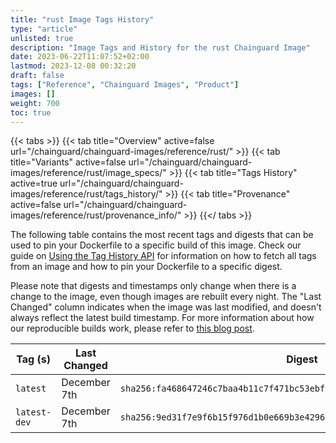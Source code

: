 ```yaml
---
title: "rust Image Tags History"
type: "article"
unlisted: true
description: "Image Tags and History for the rust Chainguard Image"
date: 2023-06-22T11:07:52+02:00
lastmod: 2023-12-08 00:32:20
draft: false
tags: ["Reference", "Chainguard Images", "Product"]
images: []
weight: 700
toc: true
---
```


{{< tabs >}}
{{< tab title="Overview" active=false url="/chainguard/chainguard-images/reference/rust/" >}}
{{< tab title="Variants" active=false url="/chainguard/chainguard-images/reference/rust/image_specs/" >}}
{{< tab title="Tags History" active=true url="/chainguard/chainguard-images/reference/rust/tags_history/" >}}
{{< tab title="Provenance" active=false url="/chainguard/chainguard-images/reference/rust/provenance_info/" >}}
{{</ tabs >}}

The following table contains the most recent tags and digests that can be used to pin your Dockerfile to a specific build of this image. Check our guide on [Using the Tag History API](/chainguard/chainguard-images/using-the-tag-history-api/) for information on how to fetch all tags from an image and how to pin your Dockerfile to a specific digest.

Please note that digests and timestamps only change when there is a change to the image, even though images are rebuilt every night. The "Last Changed" column indicates when the image was last modified, and doesn't always reflect the latest build timestamp. For more information about how our reproducible builds work, please refer to [this blog post](https://www.chainguard.dev/unchained/reproducing-chainguards-reproducible-image-builds).

| Tag (s)       | Last Changed | Digest                                                                    |
|---------------|--------------|---------------------------------------------------------------------------|
|  `latest`     | December 7th | `sha256:fa468647246c7baa4b11c7f471bc53ebf52b6dea7e52e19f5224ece16fea0efb` |
|  `latest-dev` | December 7th | `sha256:9ed31f7e9f6b15f976d1b0e669b3e42969899df161dbdcd6fc146c52f2a16d16` |

